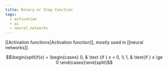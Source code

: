 ```yaml
---
title: Binary or Step function
tags:
  - activation
  - ai
  - neural_networks
---
```

[[Activation functions|Activation function]], mostly used in [[neural networks]]. 

$$\begin{split}f(x) = \begin{cases}
       0, & \text {if } x < 0, \\
       1, & \text{if } x \ge 0
\end{cases}\end{split}$$